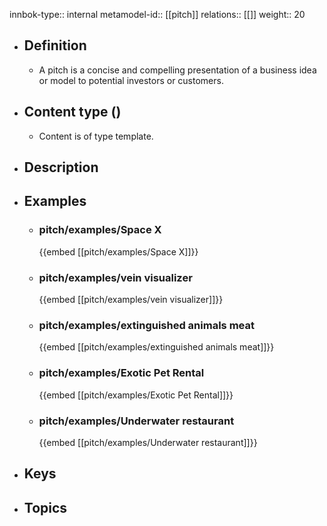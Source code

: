 innbok-type:: internal
metamodel-id:: [[pitch]]
relations:: [[]]
weight:: 20

- ## Definition
  - A pitch is a concise and compelling presentation of a business idea or model to potential investors or customers.
- ## Content type ()
  - Content is of type template.
  
- ## Description
- ## Examples
  - ### pitch/examples/Space X
    {{embed [[pitch/examples/Space X]]}}
  - ### pitch/examples/vein visualizer
    {{embed [[pitch/examples/vein visualizer]]}}
  - ### pitch/examples/extinguished animals meat
    {{embed [[pitch/examples/extinguished animals meat]]}}
  - ### pitch/examples/Exotic Pet Rental
    {{embed [[pitch/examples/Exotic Pet Rental]]}}
  - ### pitch/examples/Underwater restaurant
    {{embed [[pitch/examples/Underwater restaurant]]}}
  
- ## Keys
  
- ## Topics
  

